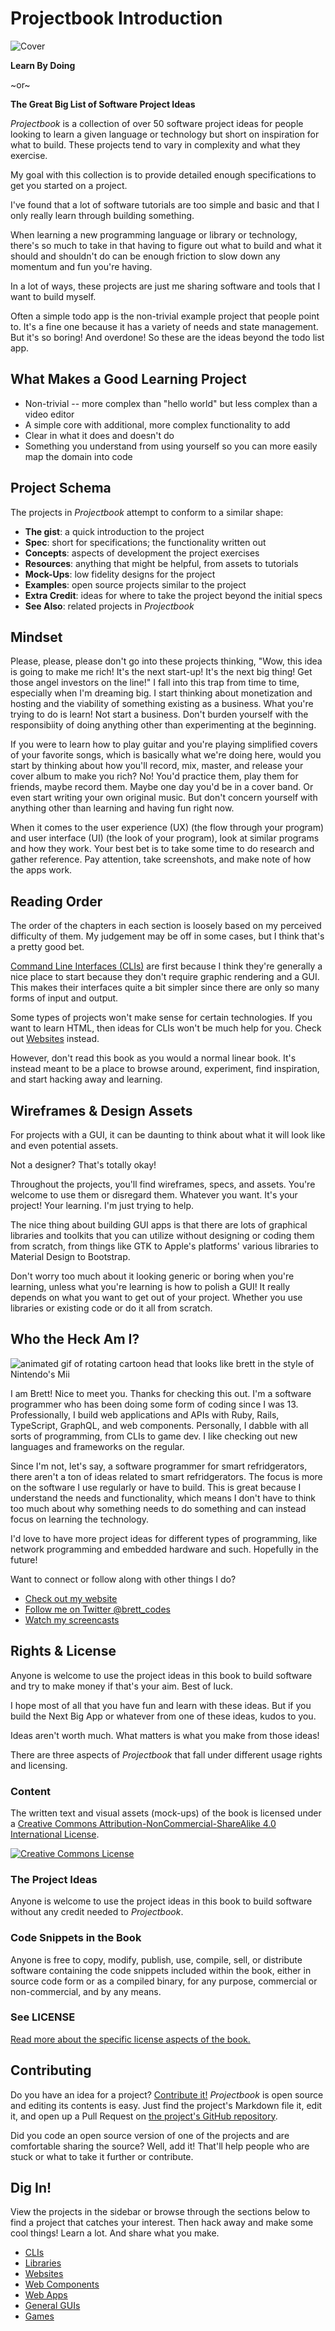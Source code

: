 # Projectbook Introduction

![Cover](./cover-landscape.webp)

**Learn By Doing**

~or~

**The Great Big List of Software Project Ideas**

_Projectbook_ is a collection of over 50 software project ideas for people looking to learn a given language or technology but short on inspiration for what to build. These projects tend to vary in complexity and what they exercise.

My goal with this collection is to provide detailed enough specifications to get you started on a project.

I've found that a lot of software tutorials are too simple and basic and that I only really learn through building something.

When learning a new programming language or library or technology, there's so much to take in that having to figure out what to build and what it should and shouldn't do can be enough friction to slow down any momentum and fun you're having.

In a lot of ways, these projects are just me sharing software and tools that I want to build myself.

Often a simple todo app is the non-trivial example project that people point to. It's a fine one because it has a variety of needs and state management. But it's so boring! And overdone! So these are the ideas beyond the todo list app.

## What Makes a Good Learning Project

- Non-trivial -- more complex than "hello world" but less complex than a video editor
- A simple core with additional, more complex functionality to add
- Clear in what it does and doesn't do
- Something you understand from using yourself so you can more easily map the domain into code

## Project Schema

The projects in _Projectbook_ attempt to conform to a similar shape:

- **The gist**: a quick introduction to the project
- **Spec**: short for specifications; the functionality written out
- **Concepts**: aspects of development the project exercises
- **Resources**: anything that might be helpful, from assets to tutorials
- **Mock-Ups**: low fidelity designs for the project
- **Examples**: open source projects similar to the project
- **Extra Credit**: ideas for where to take the project beyond the initial specs
- **See Also**: related projects in _Projectbook_

## Mindset

Please, please, please don't go into these projects thinking, "Wow, this idea is going to make me rich! It's the next start-up! It's the next big thing! Get those angel investors on the line!" I fall into this trap from time to time, especially when I'm dreaming big. I start thinking about monetization and hosting and the viability of something existing as a business. What you're trying to do is learn! Not start a business. Don't burden yourself with the responsibiity of doing anything other than experimenting at the beginning.

If you were to learn how to play guitar and you're playing simplified covers of your favorite songs, which is basically what we're doing here, would you start by thinking about how you'll record, mix, master, and release your cover album to make you rich? No! You'd practice them, play them for friends, maybe record them. Maybe one day you'd be in a cover band. Or even start writing your own original music. But don't concern yourself with anything other than learning and having fun right now.

When it comes to the user experience (UX) (the flow through your program) and user interface (UI) (the look of your program), look at similar programs and how they work. Your best bet is to take some time to do research and gather reference. Pay attention, take screenshots, and make note of how the apps work.

## Reading Order

The order of the chapters in each section is loosely based on my perceived difficulty of them. My judgement may be off in some cases, but I think that's a pretty good bet.

[Command Line Interfaces (CLIs)](./command-line-interfaces/_introduction.md) are first because I think they're generally a nice place to start because they don't require graphic rendering and a GUI. This makes their interfaces quite a bit simpler since there are only so many forms of input and output.

Some types of projects won't make sense for certain technologies. If you want to learn HTML, then ideas for CLIs won't be much help for you. Check out [Websites](./websites/_introduction.md) instead.

However, don't read this book as you would a normal linear book. It's instead meant to be a place to browse around, experiment, find inspiration, and start hacking away and learning.

## Wireframes & Design Assets

For projects with a GUI, it can be daunting to think about what it will look like and even potential assets.

Not a designer? That's totally okay!

Throughout the projects, you'll find wireframes, specs, and assets. You're welcome to use them or disregard them. Whatever you want. It's your project! Your learning. I'm just trying to help.

The nice thing about building GUI apps is that there are lots of graphical libraries and toolkits that you can utilize without designing or coding them from scratch, from things like GTK to Apple's platforms' various libraries to Material Design to Bootstrap. 

Don't worry too much about it looking generic or boring when you're learning, unless what you're learning is how to polish a GUI! It really depends on what you want to get out of your project. Whether you use libraries or existing code or do it all from scratch.

## Who the Heck Am I?

![animated gif of rotating cartoon head that looks like brett in the style of Nintendo's Mii](./brett-mii.png)

I am Brett! Nice to meet you. Thanks for checking this out. I'm a software programmer who has been doing some form of coding since I was 13. Professionally, I build web applications and APIs with Ruby, Rails, TypeScript, GraphQL, and web components. Personally, I dabble with all sorts of programming, from CLIs to game dev. I like checking out new languages and frameworks on the regular.

Since I'm not, let's say, a software programmer for smart refridgerators, there aren't a ton of ideas related to smart refridgerators. The focus is more on the software I use regularly or have to build. This is great because I understand the needs and functionality, which means I don't have to think too much about why something needs to do something and can instead focus on learning the technology.

I'd love to have more project ideas for different types of programming, like network programming and embedded hardware and such. Hopefully in the future!

Want to connect or follow along with other things I do?

- [Check out my website](https://code.brettchalupa.com)
- [Follow me on Twitter @brett_codes](https://twitter.com/brett_codes)
- [Watch my screencasts](https://www.youtube.com/channel/UCQXaIyeRqHjK9EK41b8J3yQ)

## Rights & License

Anyone is welcome to use the project ideas in this book to build software and try to make money if that's your aim. Best of luck.

I hope most of all that you have fun and learn with these ideas. But if you build the Next Big App or whatever from one of these ideas, kudos to you.

Ideas aren't worth much. What matters is what you make from those ideas!


There are three aspects of _Projectbook_ that fall under different usage rights and licensing.

### Content

The written text and visual assets (mock-ups) of the book is licensed under a [Creative Commons Attribution-NonCommercial-ShareAlike 4.0 International License](http://creativecommons.org/licenses/by-nc-sa/4.0/).

[![Creative Commons License](https://i.creativecommons.org/l/by-nc-sa/4.0/88x31.png)](http://creativecommons.org/licenses/by-nc-sa/4.0/)

### The Project Ideas

Anyone is welcome to use the project ideas in this book to build software without any credit needed to _Projectbook_.

### Code Snippets in the Book

Anyone is free to copy, modify, publish, use, compile, sell, or distribute software containing the code snippets included within the book, either in source code form or as a compiled binary, for any purpose, commercial or non-commercial, and by any means.

### See LICENSE

[Read more about the specific license aspects of the book.](https://github.com/brettchalupa/projectbook/blob/main/LICENSE.md)

## Contributing

Do you have an idea for a project? [Contribute it!](https://github.com/brettchalupa/projectbook) _Projectbook_ is open source and editing its contents is easy. Just find the project's Markdown file it, edit it, and open up a Pull Request on [the project's GitHub repository](https://github.com/brettchalupa/projectbook).

Did you code an open source version of one of the projects and are comfortable sharing the source? Well, add it! That'll help people who are stuck or what to take it further or contribute.

## Dig In!

View the projects in the sidebar or browse through the sections below to find a project that catches your interest. Then hack away and make some cool things! Learn a lot. And share what you make.

- [CLIs](./command-line-interfaces/_introduction.md)
- [Libraries](./libraries/_introduction.md)
- [Websites](./websites/_introduction.md)
- [Web Components](./web-components/_introduction.md)
- [Web Apps](./web-apps/_introduction.md)
- [General GUIs](./general-graphical-apps/_introduction.md)
- [Games](./games/_introduction.md)
